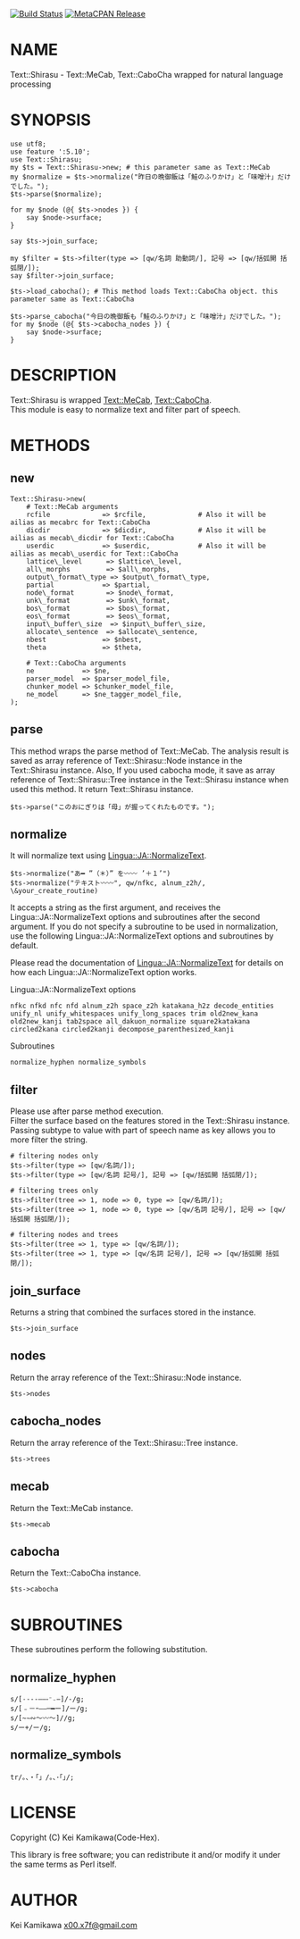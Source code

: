 [![Build Status](https://travis-ci.org/Code-Hex/Text-Shirasu.svg?branch=master)](https://travis-ci.org/Code-Hex/Text-Shirasu) [![MetaCPAN Release](https://badge.fury.io/pl/Text-Shirasu.svg)](https://metacpan.org/release/Text-Shirasu)
# NAME

Text::Shirasu - Text::MeCab, Text::CaboCha wrapped for natural language processing 

# SYNOPSIS

    use utf8;
    use feature ':5.10';
    use Text::Shirasu;
    my $ts = Text::Shirasu->new; # this parameter same as Text::MeCab
    my $normalize = $ts->normalize("昨日の晩御飯は「鮭のふりかけ」と「味噌汁」だけでした。");
    $ts->parse($normalize);

    for my $node (@{ $ts->nodes }) {
        say $node->surface;
    }

    say $ts->join_surface;

    my $filter = $ts->filter(type => [qw/名詞 助動詞/], 記号 => [qw/括弧開 括弧閉/]);
    say $filter->join_surface;

    $ts->load_cabocha(); # This method loads Text::CaboCha object. this parameter same as Text::CaboCha

    $ts->parse_cabocha("今日の晩御飯も「鮭のふりかけ」と「味噌汁」だけでした。");
    for my $node (@{ $ts->cabocha_nodes }) {
        say $node->surface;
    }

# DESCRIPTION

Text::Shirasu is wrapped [Text::MeCab](https://metacpan.org/pod/Text::MeCab), [Text::CaboCha](https://metacpan.org/pod/Text::CaboCha).  
This module is easy to normalize text and filter part of speech.

# METHODS

## new
    Text::Shirasu->new(
        # Text::MeCab arguments
        rcfile             => $rcfile,             # Also it will be ailias as mecabrc for Text::CaboCha
        dicdir             => $dicdir,             # Also it will be ailias as mecab\_dicdir for Text::CaboCha
        userdic            => $userdic,            # Also it will be ailias as mecab\_userdic for Text::CaboCha
        lattice\_level      => $lattice\_level,
        all\_morphs         => $all\_morphs,
        output\_format\_type => $output\_format\_type,
        partial            => $partial,
        node\_format        => $node\_format,
        unk\_format         => $unk\_format,
        bos\_format         => $bos\_format,
        eos\_format         => $eos\_format,
        input\_buffer\_size  => $input\_buffer\_size,
        allocate\_sentence  => $allocate\_sentence,
        nbest              => $nbest,
        theta              => $theta,

        # Text::CaboCha arguments
        ne            => $ne,
        parser_model  => $parser_model_file,
        chunker_model => $chunker_model_file,
        ne_model      => $ne_tagger_model_file,
    );

## parse

This method wraps the parse method of Text::MeCab.
The analysis result is saved as array reference of Text::Shirasu::Node instance in the Text::Shirasu instance.
Also, If you used cabocha mode, it save as array reference of Text::Shirasu::Tree instance in the Text::Shirasu instance when used this method.
It return Text::Shirasu instance. 

    $ts->parse("このおにぎりは「母」が握ってくれたものです。");

## normalize

It will normalize text using [Lingua::JA::NormalizeText](https://metacpan.org/pod/Lingua::JA::NormalizeText).  

    $ts->normalize("あ━ ”（＊）” を〰〰 ’＋１’")
    $ts->normalize("テキスト〰〰", qw/nfkc, alnum_z2h/, \&your_create_routine)

It accepts a string as the first argument, and receives the Lingua::JA::NormalizeText options and subroutines after the second argument.
If you do not specify a subroutine to be used in normalization, use the following Lingua::JA::NormalizeText options and subroutines by default.  

Please read the documentation of [Lingua::JA::NormalizeText](https://metacpan.org/pod/Lingua::JA::NormalizeText) for details on how each Lingua::JA::NormalizeText option works.

Lingua::JA::NormalizeText options

`nfkc nfkd nfc nfd alnum_z2h space_z2h katakana_h2z decode_entities unify_nl unify_whitespaces unify_long_spaces trim old2new_kana old2new_kanji tab2space all_dakuon_normalize square2katakana circled2kana circled2kanji decompose_parenthesized_kanji`

Subroutines

`normalize_hyphen normalize_symbols`

## filter

Please use after parse method execution.   
Filter the surface based on the features stored in the Text::Shirasu instance.
Passing subtype to value with part of speech name as key allows you to more filter the string.

    # filtering nodes only
    $ts->filter(type => [qw/名詞/]);
    $ts->filter(type => [qw/名詞 記号/], 記号 => [qw/括弧開 括弧閉/]);

    # filtering trees only
    $ts->filter(tree => 1, node => 0, type => [qw/名詞/]);
    $ts->filter(tree => 1, node => 0, type => [qw/名詞 記号/], 記号 => [qw/括弧開 括弧閉/]);

    # filtering nodes and trees
    $ts->filter(tree => 1, type => [qw/名詞/]);
    $ts->filter(tree => 1, type => [qw/名詞 記号/], 記号 => [qw/括弧開 括弧閉/]);

## join\_surface

Returns a string that combined the surfaces stored in the instance.

    $ts->join_surface

## nodes

Return the array reference of the Text::Shirasu::Node instance.

    $ts->nodes

## cabocha\_nodes

Return the array reference of the Text::Shirasu::Tree instance.

    $ts->trees

## mecab

Return the Text::MeCab instance.

    $ts->mecab

## cabocha

Return the Text::CaboCha instance.

    $ts->cabocha

# SUBROUTINES

These subroutines perform the following substitution.  

## normalize\_hyphen

    s/[˗֊‐‑‒–⁃⁻₋−]/-/g;
    s/[﹣－ｰ—―─━ー]/ー/g;
    s/[~∼∾〜〰～]//g;
    s/ー+/ー/g;

## normalize\_symbols

    tr/。、・「」/｡､･｢｣/;

# LICENSE

Copyright (C) Kei Kamikawa(Code-Hex).

This library is free software; you can redistribute it and/or modify
it under the same terms as Perl itself.

# AUTHOR

Kei Kamikawa <x00.x7f@gmail.com>
